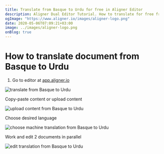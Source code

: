 ```yaml
---
title: Translate from Basque to Urdu for free in Aligner Editor
description: Aligner Dual Editor Tutorial. How to translate for free from Basque to Urdu. Aligner is multilingual document management platform. 
ogImage: "https://www.aligner.io/images/aligner-logo.png"
date: 2020-05-06T07:09:21+03:00
image: ../images/aligner-logo.png
onBlog: true
---
```


# How to translate document from Basque to Urdu

1. Go to editor at [app.aligner.io](https://app.aligner.io "Aligner App web page")

![translate from Basque to Urdu](../aligner-blank-editor.png "translate from Basque to Urdu")

Copy-paste content or upload content

![upload content from Basque to Urdu](../aligner-uploaded-document.png "upload content from Basque to Urdu")

Choose desired language

![choose machine translation from Basque to Urdu](../aligner-language-dropdown.png "choose machine translation from Basque to Urdu")

Work and edit 2 documents in parallel

![edit translation from Basque to Urdu](../aligner-double-sitded-editor.png "edit translation from Basque to Urdu")

